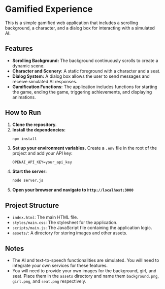 # Gamified Experience

This is a simple gamified web application that includes a scrolling background, a character, and a dialog box for interacting with a simulated AI.

## Features

*   **Scrolling Background:** The background continuously scrolls to create a dynamic scene.
*   **Character and Scenery:** A static foreground with a character and a seat.
*   **Dialog System:** A dialog box allows the user to send messages and receive simulated AI responses.
*   **Gamification Functions:** The application includes functions for starting the game, ending the game, triggering achievements, and displaying animations.

## How to Run

1.  **Clone the repository.**
2.  **Install the dependencies:**
    ```bash
    npm install
    ```
3.  **Set up your environment variables.** Create a `.env` file in the root of the project and add your API key:
    ```
    OPENAI_API_KEY=your_api_key
    ```
4.  **Start the server:**
    ```bash
    node server.js
    ```
5.  **Open your browser and navigate to `http://localhost:3000`**

## Project Structure

*   `index.html`: The main HTML file.
*   `styles/main.css`: The stylesheet for the application.
*   `scripts/main.js`: The JavaScript file containing the application logic.
*   `assets/`: A directory for storing images and other assets.

## Notes

*   The AI and text-to-speech functionalities are simulated. You will need to integrate your own services for these features.
*   You will need to provide your own images for the background, girl, and seat. Place them in the `assets` directory and name them `background.png`, `girl.png`, and `seat.png` respectively.
